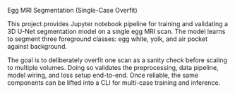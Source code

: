 Egg MRI Segmentation (Single-Case Overfit)

This project provides Jupyter notebook pipeline for training and validating a 3D U-Net segmentation model on a single egg MRI scan. The model learns to segment three foreground classes: egg white, yolk, and air pocket against background.

The goal is to deliberately overfit one scan as a sanity check before scaling to multiple volumes. Doing so validates the preprocessing, data pipeline, model wiring, and loss setup end-to-end. 
Once reliable, the same components can be lifted into a CLI for multi-case training and inference.